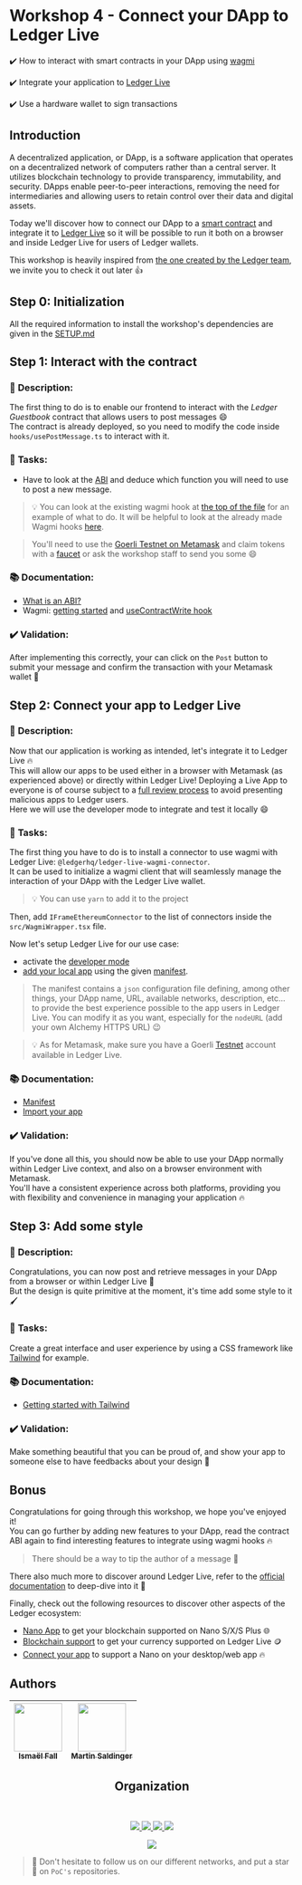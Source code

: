 # Workshop 4 - Connect your DApp to Ledger Live

✔️ How to interact with smart contracts in your DApp using [wagmi](https://wagmi.sh/)

✔️ Integrate your application to [Ledger Live](https://www.ledger.com/ledger-live)

✔️ Use a hardware wallet to sign transactions

## Introduction

A decentralized application, or DApp, is a software application that operates on a decentralized network of computers rather than a central server. It utilizes blockchain technology to provide transparency, immutability, and security. DApps enable peer-to-peer interactions, removing the need for intermediaries and allowing users to retain control over their data and digital assets.

Today we'll discover how to connect our DApp to a [smart contract](https://www.ibm.com/topics/smart-contracts) and integrate it to
 [Ledger Live](https://www.ledger.com/ledger-live) so it will be possible to run it both on a browser and inside Ledger Live for users of Ledger wallets.

This workshop is heavily inspired from [the one created by the Ledger team](https://github.com/LedgerHQ/workshop-connect-dapp-ll/), we invite you to check it out later 👍

## Step 0: Initialization

All the required information to install the workshop's dependencies are given in the [SETUP.md](./SETUP.md)

## Step 1: Interact with the contract

### 📑 **Description**:

The first thing to do is to enable our frontend to interact with the *Ledger Guestbook* contract that allows users to post messages 😄\
The contract is already deployed, so you need to modify the code inside `hooks/usePostMessage.ts` to interact with it.

### 📌 **Tasks**:

- Have to look at the [ABI](./dapp/src/utils/contract.json) and deduce which function you will need to use to post a new message.
> 💡 You can look at the existing wagmi hook at [the top of the file](./dapp/src/hooks/usePostMessage.ts#L7) for an example of what to do.
It will be helpful to look at the already made Wagmi hooks [here](./dapp/src/hooks/usePostMessage.ts).

> You'll need to use the [Goerli Testnet on Metamask](https://www.datawallet.com/crypto/add-goerli-to-metamask) and claim tokens with a [faucet](https://goerli-faucet.pk910.de/) or ask the workshop staff to send you some 😄

### 📚 **Documentation**:
- [What is an ABI?](https://www.quicknode.com/guides/ethereum-development/smart-contracts/what-is-an-abi/)
- Wagmi: [getting started](https://wagmi.sh/react/getting-started) and [useContractWrite hook](https://wagmi.sh/react/hooks/useContractWrite)

### ✔️ **Validation**:

After implementing this correctly, your can click on the `Post` button to submit your message and confirm the transaction with your Metamask wallet 🚀

## Step 2: Connect your app to Ledger Live

### 📑 **Description**:

Now that our application is working as intended, let's integrate it to Ledger Live 🔥\
This will allow our apps to be used either in a browser with Metamask (as experienced above) or directly within Ledger Live!
Deploying a Live App to everyone is of course subject to a [full review process](https://developers.ledger.com/docs/live-app/start-here/#process) to avoid presenting malicious apps to Ledger users.\
Here we will use the developer mode to integrate and test it locally 😄

### 📌 **Tasks**:

The first thing you have to do is to install a connector to use wagmi with Ledger Live: `@ledgerhq/ledger-live-wagmi-connector`.\
It can be used to initialize a wagmi client that will seamlessly manage the interaction of your DApp with the Ledger Live wallet.
> 💡 You can use `yarn` to add it to the project

Then, add `IFrameEthereumConnector` to the list of connectors inside the `src/WagmiWrapper.tsx` file.

Now let's setup Ledger Live for our use case:
- activate the [developer mode](https://developers.ledger.com/docs/live-app/developer-mode/) 
- [add your local app](https://developers.ledger.com/docs/live-app/developer-mode/#add-a-local-app) using the given [manifest](./dapp/manifest.json).
> The manifest contains a `json` configuration file defining, among other things, your DApp name, URL, available networks, description, etc... to provide the best experience possible to the app users in Ledger Live. You can modify it as you want, especially for the `nodeURL` (add your own Alchemy HTTPS URL) 😉

> 💡 As for Metamask, make sure you have a Goerli [Testnet](https://www.ledger.com/academy/glossary/testnet) account available in Ledger Live.

### 📚 **Documentation**:
- [Manifest](https://developers.ledger.com/docs/non-dapp/reference/manifest/)
- [Import your app](https://developers.ledger.com/docs/non-dapp/tutorial/3-import/)

### ✔️ **Validation**:

If you've done all this, you should now be able to use your DApp normally within Ledger Live context, and also on a browser environment with Metamask.\
You'll have a consistent experience across both platforms, providing you with flexibility and convenience in managing your application 🔥

## Step 3: Add some style

### 📑 **Description**:

Congratulations, you can now post and retrieve messages in your DApp from a browser or within Ledger Live 🥳\
But the design is quite primitive at the moment, it's time add some style to it 🖌️

### 📌 **Tasks**:

Create a great interface and user experience by using a CSS framework like [Tailwind](https://tailwindcss.com/) for example.

### 📚 **Documentation**:

- [Getting started with Tailwind](https://tailwindcss.com/docs/installation)

### ✔️ **Validation**:

Make something beautiful that you can be proud of, and show your app to someone else to have feedbacks about your design 🎨

## Bonus

Congratulations for going through this workshop, we hope you've enjoyed it!\
You can go further by adding new features to your DApp, read the contract ABI again to find interesting features to integrate using wagmi hooks 🔥
> There should be a way to tip the author of a message 💸

There also much more to discover around Ledger Live, refer to the [official documentation](https://developers.ledger.com/docs/live-app/start-here/) to deep-dive into it 🚀

Finally, check out the following resources to discover other aspects of the Ledger ecosystem:
- [Nano App](https://developers.ledger.com/docs/embedded-app/introduction/) to get your blockchain supported on Nano S/X/S Plus 🌐
- [Blockchain support](https://developers.ledger.com/docs/coin/general-process/) to get your currency supported on Ledger Live 🪙
- [Connect your app](https://developers.ledger.com/docs/transport/overview/) to support a Nano on your desktop/web app 🔥

## Authors

| [<img src="https://github.com/Doozers.png?size=85" width=85><br><sub>Ismaël Fall</sub>](https://github.com/Doozers) | [<img src="https://github.com/LeTamanoir.png?size=85" width=85><br><sub>Martin Saldinger</sub>](https://github.com/LeTamanoir) |
| :---: | :---: |
<h2 align=center>
Organization
</h2>
<br/>
<p align='center'>
    <a href="https://www.linkedin.com/company/pocinnovation/mycompany/">
        <img src="https://img.shields.io/badge/LinkedIn-0077B5?style=for-the-badge&logo=linkedin&logoColor=white">
    </a>
    <a href="https://www.instagram.com/pocinnovation/">
        <img src="https://img.shields.io/badge/Instagram-E4405F?style=for-the-badge&logo=instagram&logoColor=white">
    </a>
    <a href="https://twitter.com/PoCInnovation">
        <img src="https://img.shields.io/badge/Twitter-1DA1F2?style=for-the-badge&logo=twitter&logoColor=white">
    </a>
    <a href="https://discord.com/invite/Yqq2ADGDS7">
        <img src="https://img.shields.io/badge/Discord-7289DA?style=for-the-badge&logo=discord&logoColor=white">
    </a>
</p>
<p align=center>
    <a href="https://www.poc-innovation.fr/">
        <img src="https://img.shields.io/badge/WebSite-1a2b6d?style=for-the-badge&logo=GitHub Sponsors&logoColor=white">
    </a>
</p>

> 🚀 Don't hesitate to follow us on our different networks, and put a star 🌟 on `PoC's` repositories.
